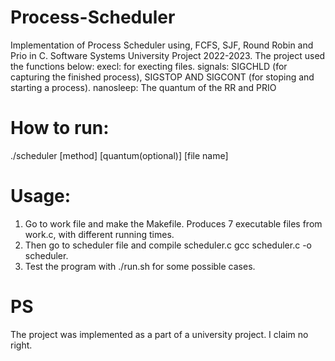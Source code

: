 # Process-Scheduler

Implementation of Process Scheduler using, FCFS, SJF, Round Robin and Prio in C. Software Systems University Project 2022-2023. 
The project used the functions below:
execl: for execting files.
signals: SIGCHLD (for capturing the finished process), SIGSTOP AND SIGCONT (for stoping and starting a process).
nanosleep: The quantum of the RR and PRIO

# How to run:
./scheduler [method] [quantum(optional)] [file name]

# Usage:
1. Go to work file and make the Makefile. Produces 7 executable files from work.c, with different running times.
2. Then go to scheduler file and compile scheduler.c gcc scheduler.c -o scheduler.
3. Test the program with ./run.sh for some possible cases.

# PS
The project was implemented as a part of a university project. I claim no right.
